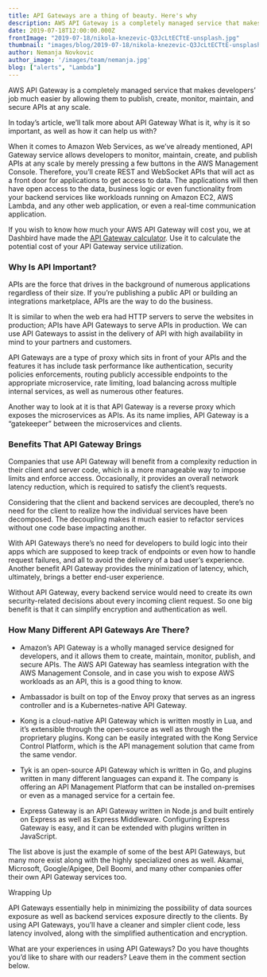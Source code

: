```yaml
---
title: API Gateways are a thing of beauty. Here's why
description: AWS API Gateway is a completely managed service that makes developers’ job much easier by allowing them to publish, create, monitor, maintain, and secure APIs at any scale.
date: 2019-07-18T12:00:00.000Z
frontImage: "2019-07-18/nikola-knezevic-Q3JcLtECTtE-unsplash.jpg"
thumbnail: "images/blog/2019-07-18/nikola-knezevic-Q3JcLtECTtE-unsplash.jpg"
author: Nemanja Novkovic
author_image: '/images/team/nemanja.jpg'
blog: ["alerts", "Lambda"]
---
```

AWS API Gateway is a completely managed service that makes developers’ job much easier by allowing them to publish, create, monitor, maintain, and secure APIs at any scale.

In today’s article, we’ll talk more about API Gateway What is it, why is it so important, as well as how it can help us with?

When it comes to Amazon Web Services, as we’ve already mentioned, API Gateway service allows developers to monitor, maintain, create, and publish APIs at any scale by merely pressing a few buttons in the AWS Management Console. Therefore, you’ll create REST and WebSocket APIs that will act as a front door for applications to get access to data. The applications will then have open access to the data, business logic or even functionality from your backend services like workloads running on Amazon EC2, AWS Lambda, and any other web application, or even a real-time communication application.

If you wish to know how much your AWS API Gateway will cost you, we at Dashbird have made the <a href="https://dashbird.io/api-gateway-cost-calculator/">API Gateway calculator</a>. Use it to calculate the potential cost of your API Gateway service utilization.

### Why Is API Important?

APIs are the force that drives in the background of numerous applications regardless of their size. If you’re publishing a public API or building an integrations marketplace, APIs are the way to do the business.

It is similar to when the web era had HTTP servers to serve the websites in production; APIs have API Gateways to serve APIs in production. We can use API Gateways to assist in the delivery of API with high availability in mind to your partners and customers.

API Gateways are a type of proxy which sits in front of your APIs and the features it has include task performance like authentication, security policies enforcements, routing publicly accessible endpoints to the appropriate microservice, rate limiting, load balancing across multiple internal services, as well as numerous other features.

Another way to look at it is that API Gateway is a reverse proxy which exposes the microservices as APIs. As its name implies, API Gateway is a “gatekeeper” between the microservices and clients.

### Benefits That API Gateway Brings

Companies that use API Gateway will benefit from a complexity reduction in their client and server code, which is a more manageable way to impose limits and enforce access. Occasionally, it provides an overall network latency reduction, which is required to satisfy the client’s requests.

Considering that the client and backend services are decoupled, there’s no need for the client to realize how the individual services have been decomposed. The decoupling makes it much easier to refactor services without one code base impacting another.

With API Gateways there’s no need for developers to build logic into their apps which are supposed to keep track of endpoints or even how to handle request failures, and all to avoid the delivery of a bad user’s experience. Another benefit API Gateway provides the minimization of latency, which, ultimately, brings a better end-user experience.

Without API Gateway, every backend service would need to create its own security-related decisions about every incoming client request. So one big benefit is that it can simplify encryption and authentication as well.

### How Many Different API Gateways Are There?

- Amazon’s API Gateway is a wholly managed service designed for developers, and it allows them to create, maintain, monitor, publish, and secure APIs. The AWS API Gateway has seamless integration with the AWS Management Console, and in case you wish to expose AWS workloads as an API, this is a good thing to know.

- Ambassador is built on top of the Envoy proxy that serves as an ingress controller and is a Kubernetes-native API Gateway.

- Kong is a cloud-native API Gateway which is written mostly in Lua, and it’s extensible through the open-source as well as through the proprietary plugins. Kong can be easily integrated with the Kong Service Control Platform, which is the API management solution that came from the same vendor.

- Tyk is an open-source API Gateway which is written in Go, and plugins written in many different languages can expand it. The company is offering an API Management Platform that can be installed on-premises or even as a managed service for a certain fee.

- Express Gateway is an API Gateway written in Node.js and built entirely on Express as well as Express Middleware. Configuring Express Gateway is easy, and it can be extended with plugins written in JavaScript.

The list above is just the example of some of the best API Gateways, but many more exist along with the highly specialized ones as well. Akamai, Microsoft, Google/Apigee, Dell Boomi, and many other companies offer their own API Gateway services too.

Wrapping Up

API Gateways essentially help in minimizing the possibility of data sources exposure as well as backend services exposure directly to the clients. By using API Gateways, you’ll have a cleaner and simpler client code, less latency involved, along with the simplified authentication and encryption.

What are your experiences in using API Gateways? Do you have thoughts you’d like to share with our readers? Leave them in the comment section below.
